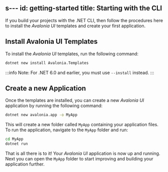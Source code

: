s---
id: getting-started
title: Starting with the CLI
---

If you build your projects with the .NET CLI, then follow the procedures here to install the _Avalonia UI_ templates and create your first application.

## Install Avalonia UI Templates

To install the _Avalonia UI_ templates, run the following command:

```bash
dotnet new install Avalonia.Templates
```

:::info
Note: For .NET 6.0 and earlier, you must use `--install` instead.
:::

## Create a new Application

Once the templates are installed, you can create a new _Avalonia UI_ application by running the following command:

```bash
dotnet new avalonia.app -o MyApp
```

This will create a new folder called `MyApp` containing your application files. To run the application, navigate to the `MyApp` folder and run:

```bash
cd MyApp
dotnet run
```

That is all there is to it! Your _Avalonia UI_ application is now up and running. Next you can open the `MyApp` folder to start improving and building your application further.
